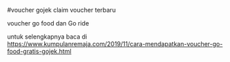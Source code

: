 #voucher gojek claim voucher terbaru


voucher go food dan Go ride




untuk selengkapnya baca di https://www.kumpulanremaja.com/2019/11/cara-mendapatkan-voucher-go-food-gratis-gojek.html
